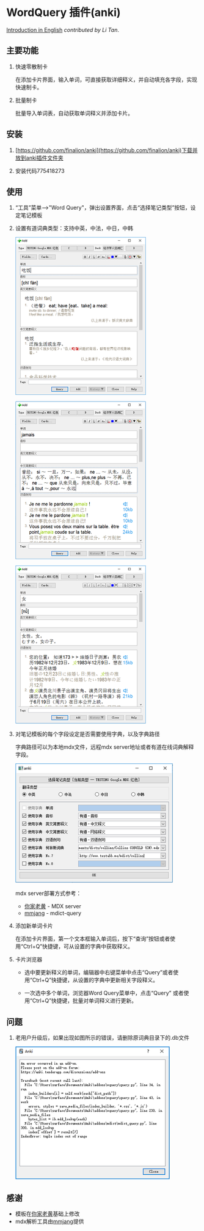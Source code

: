 # WordQuery 插件(anki)

[Introduction in English](introduction.md) *contributed by Li Tan*.


## 主要功能

1. 快速零散制卡      

    在添加卡片界面，输入单词，可直接获取详细释义，并自动填充各字段，实现快速制卡。   

2. 批量制卡  

    批量导入单词表，自动获取单词释义并添加卡片。


## 安装
     
1. [https://github.com/finalion/anki](https://github.com/finalion/anki)下载并放到anki插件文件夹

2. 安装代码775418273
    

## 使用

1. “工具”菜单-->"Word Query"，弹出设置界面，点击“选择笔记类型”按钮，设定笔记模板

2. 设置有道词典类型：支持中英，中法，中日，中韩

   ![](screenshots/cn.png)

   ![](screenshots/fr.png)

   ![](screenshots/jap.png)


3. 对笔记模板的每个字段设定是否需要使用字典，以及字典路径

   字典路径可以为本地mdx文件，远程mdx server地址或者有道在线词典解释字段。

   ![](screenshots/sp_youdao.png)

   
   mdx server部署方式参考：  

    - [你家老黄](https://ninja33.github.io/) - MDX server  
    - [mmjang](https://github.com/mmjang/mdict-query) -  mdict-query


2. 添加新单词卡片  
 
   在添加卡片界面，第一个文本框输入单词后，按下“查询”按钮或者使用“Ctrl+Q”快捷键，可从设置的字典中获取释义。

3. 卡片浏览器

    - 选中要更新释义的单词，编辑器中右键菜单中点击“Query”或者使用“Ctrl+Q”快捷键，从设置的字典中更新相关字段释义。

    - 一次选中多个单词，浏览器Word Query菜单中，点击“Query” 或者使用“Ctrl+Q”快捷键，批量对单词释义进行更新。


## 问题

1. 老用户升级后，如果出现如图所示的错误，请删除原词典目录下的.db文件

   ![](screenshots/qa1.png)

## 感谢
- 模板在[你家老黄](https://ninja33.github.io/)基础上修改
- mdx解析工具由[mmjang](https://github.com/mmjang/mdict-query)提供

